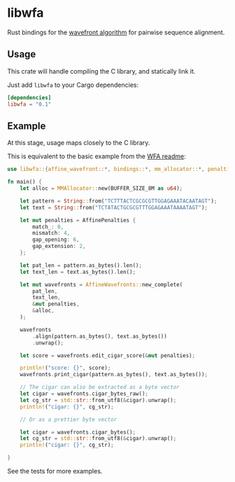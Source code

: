libwfa
========

Rust bindings for the [wavefront
algorithm](https://github.com/smarco/WFA) for pairwise sequence
alignment.

## Usage

This crate will handle compiling the C library, and statically link it.

Just add `libwfa` to your Cargo dependencies:

```toml
[dependencies]
libwfa = "0.1"
```

## Example

At this stage, usage maps closely to the C library.

This is equivalent to the basic example from the [WFA readme](https://github.com/smarco/WFA):

```rust
use libwfa::{affine_wavefront::*, bindings::*, mm_allocator::*, penalties::*};

fn main() {
    let alloc = MMAllocator::new(BUFFER_SIZE_8M as u64);

    let pattern = String::from("TCTTTACTCGCGCGTTGGAGAAATACAATAGT");
    let text = String::from("TCTATACTGCGCGTTTGGAGAAATAAAATAGT");

    let mut penalties = AffinePenalties {
        match_: 0,
        mismatch: 4,
        gap_opening: 6,
        gap_extension: 2,
    };

    let pat_len = pattern.as_bytes().len();
    let text_len = text.as_bytes().len();

    let mut wavefronts = AffineWavefronts::new_complete(
        pat_len,
        text_len,
        &mut penalties,
        &alloc,
    );

    wavefronts
        .align(pattern.as_bytes(), text.as_bytes())
        .unwrap();

    let score = wavefronts.edit_cigar_score(&mut penalties);

    println!("score: {}", score);
    wavefronts.print_cigar(pattern.as_bytes(), text.as_bytes());

    // The cigar can also be extracted as a byte vector
    let cigar = wavefronts.cigar_bytes_raw();
    let cg_str = std::str::from_utf8(&cigar).unwrap();
    println!("cigar: {}", cg_str);

    // Or as a prettier byte vector

    let cigar = wavefronts.cigar_bytes();
    let cg_str = std::str::from_utf8(&cigar).unwrap();
    println!("cigar: {}", cg_str);

}
```

See the tests for more examples.

